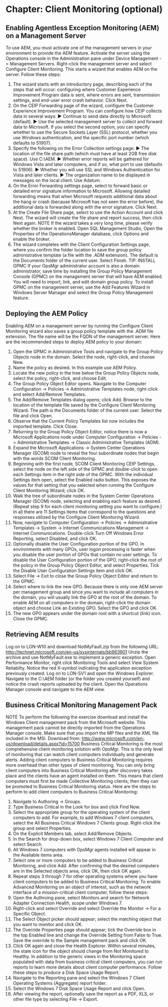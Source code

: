 # Chapter: Client Monitoring (optional)

## Enabling Agentless Exception Monitoring (AEM) on a Management Server
To use AEM, you must activate one of the management servers in your environment to provide the AEM feature. Activate the server using the Operations console in the Administration pane under Device Management -> Management Servers. Right-click the management server and select Configure Client Monitoring. This starts a wizard that enables AEM on the server. Follow these steps:
1. The wizard starts with an introductory page, describing each of the steps that will occur: configuring where Customer Experience Improvement Program data is sent, where errors are sent, transmission settings, and end-user error crash behavior. Click Next.
2. On the CEIP Forwarding page of the wizard, configure the Customer Experience Improvement Program. You can configure how CEIP collects data in several ways:
▶ Continue to send data directly to Microsoft (default).
▶ Use the selected management server to collect and forward data to Microsoft.
If you select the second option, you can specify whether to use the Secure Sockets Layer (SSL) protocol, whether you use Windows authentication, and the specific port number (which defaults to 51907).
3. Specify the following on the Error Collection settings page:
▶ The location of the file share path (which must have at least 2GB free disk space). Use C:\AEM.
▶ Whether error reports will be gathered for Windows Vista and later computers, and if so, what port to use (defaults to 51906).
▶ Whether you will use SSL and Windows Authentication for Vista and later clients.
▶ The organization name to be displayed in messages on the local client. Use Adatum.
4. On the Error Forwarding settings page, select to forward basic or detailed error signature information to Microsoft. Allowing detailed forwarding means that when Microsoft requests additional data about the hang or crash (because Microsoft has not seen the error before), the additional data is forwarded along with the error signature. Click Next.
5. At the Create File Share page, select to use the Action Account and click Next. The wizard will create the file share and report success, then click Next again.
NOTE If the wizard takes a very long time, please verify whether the broker is enabled. Open SQL Management Studio, Open the Properties of the OperationsManager database, click Options and enable the broker.
6. The wizard completes with the Client Configuration Settings page, where you confirm the folder location to save the group policy administrative template (a file with the .ADM extension). The default is the Documents folder of the current user. Select Finish.
TIP: INSTALL GPMC   If your OpsMgr administrator account is also a domain administrator, save time by installing the Group Policy Management Console (GPMC) on the management server that will have AEM enabled. You will need to import, link, and edit domain group policy. To install GPMC on the management server, use the Add Features Wizard in Windows Server Manager and select the Group Policy Management feature.

## Deploying the AEM Policy
Enabling AEM on a management server by running the Configure Client Monitoring wizard also saves a group policy template with the .ADM file extension. The file name will be the FQDN of the management server. Here are the recommended steps to deploy AEM policy to your domain:
1. Open the GPMC in Administrative Tools and navigate to the Group Policy Objects node in the domain. Select the node, right-click, and choose New.
2. Name the policy as desired. In this example use AEM Policy.
3. Locate the new policy in the tree below the Group Policy Objects node, select the policy, right-click, and choose Edit.
4. The Group Policy Object Editor opens. Navigate to the Computer Configuration -> Policies -> Administrative Templates node, right-click and select Add/Remove Templates.
5. The Add/Remove Templates dialog opens; click Add. Browse to the location of the template file saved by the Configure Client Monitoring Wizard. The path is the Documents folder of the current user. Select the file and click Open.
6. Observe that the Current Policy Templates list now includes the imported template. Click Close.
7. Returning to the Group Policy Object Editor, notice there is now a Microsoft Applications node under Computer Configuration -> Policies -> Administrative Templates -> Classic Administrative Templates (ADM).
8. Expand the Microsoft Applications -> System Center Operations Manager (SCOM) node to reveal the four subordinate nodes that begin with the words SCOM Client Monitoring.
9. Beginning with the first node, SCOM Client Monitoring CEIP Settings, select the node on the left side of the GPMC and double-click to open each Settings item in the right side of the GPMC. With the individual Settings item open, select the Enabled radio button. This exposes the values for that setting that you selected when running the Configure Client Monitoring Wizard; click OK.
10. Walk the tree of subordinate nodes in the System Center Operations Manager (SCOM) node, selecting and enabling each feature as desired. (Repeat step 9 for each client monitoring setting you want to configure.) In all there are 11 Settings items that correspond to the questions and responses utilized by the Configure Client Monitoring Wizard.
11. Now, navigate to Computer Configuration -> Policies -> Administrative Templates -> System -> Internet Communications Management -> Internet Communications. Double-click Turn Off Windows Error Reporting, select Disabled, and click OK.
12. Optionally disable the User Configuration portion of the GPO. In environments with many GPOs, user logon processing is faster when you disable the user portion of GPOs that contain no user settings. To disable the User Configuration portion of the GPO, right-click the root of the policy in the Group Policy Object Editor, and select Properties. Tick the Disable User Configuration Settings item and click OK.
13. Select File -> Exit to close the Group Policy Object Editor and return to the GPMC.
14. Select where to link the new GPO. Because there is only one AEM server per management group and since you want to include all computers in the domain, you will usually link the GPO at the root of the domain.
To enable AEM on all computers in the domain, right-click the domain object and choose Link an Existing GPO. Select the GPO and click OK.
15. The new GPO appears under the domain root with a shortcut (link) icon. Close the GPMC.

## Retrieving AEM results
Log on to LON-W10 and download NotMyFault.zip from the following URL:
http://technet.microsoft.com/en-us/sysinternals/bb963901
Unzip the archive and use NotMyFault.exe to implement a generic exception.
Open Performance Monitor, right click Monitoring Tools and select View System Reliabilty. Notice the red X-symbol indicating the application exception previously created.
Log on to LON-SV1 and open the Windows Explorer.
Navigate to the C:\AEM folder (or the folder you created yourself) and notice the crash reports uploaded by the client.
Open the Operations Manager console and navigate to the AEM view.

## Business Critical Monitoring Management Pack
NOTE   To perform the following the exercise download and install the Windows Client management pack from the Microsoft website. This management pack cannot be directly imported from the Operations Manager console. Make sure that you import the MP files and the XML file included in the MSI. Download from:
http://www.microsoft.com/en-us/download/details.aspx?id=15700
Business Critical Monitoring is the most comprehensive client monitoring solution with OpsMgr. This is the only level of monitoring that can watch client computers individually and generate alerts. Adding client computers to Business Critical Monitoring requires more overhead than other types of client monitoring. You can only bring client computers into Business Critical Monitoring after discovery takes place and the clients have an agent installed on them. This means that client computers must first be made Collective Monitoring clients; then they can be promoted to Business Critical Monitoring status. Here are the steps to perform to add client computers to Business Critical Monitoring:
1. Navigate to Authoring -> Groups.
2. Type Business Critical in the Look for box and click Find Now.
3. Select the appropriate group for the operating system of the client computers to add. For example, to add Windows 7 client computers, select the All Business Critical Windows 7 Clients group. Right-click the group and select Properties.
4. On the Explicit Members tab, select Add/Remove Objects.
5. In the Search for drop-down box, select Windows 7 Client Computer and select Search.
6. All Windows 7 computers with OpsMgr agents installed will appear in the Available items area.
7. Select one or more computers to be added to Business Critical Monitoring, and click Add. After confirming that the desired computers are in the Selected objects area, click OK, then click OK again.
8. Repeat steps 3 through 7 for other operating systems where you have client computers to be added to Business Critical Monitoring.
To enable Advanced Monitoring on an object of interest, such as the network interface of a mission-critical client computer, follow these steps:
1. Open the Authroing pane, select Monitors and search for Network Adapter Connection Health, scope under Windows 7.
2. Right-click and select Override and select Override the Monitor -> For a Specific Object.
3. The Select Object picker should appear; select the matching object that you want to monitor and click OK.
4. The Override Properties page should appear; tick the Override box in the top Enabled line and change the Override Setting from False to True. Save the override to the Sample management pack and click OK.
5. Click OK again and close the Health Explorer. Within several minutes, the state icon for the object should change from Not Monitored to Healthy. 
In addition to the generic views in the Monitoring space populated with data from business critical client computers, you can run reports to learn more details about client computer performance.
Follow these steps to produce a Disk Space Usage Report.
1. Navigate to the Reporting pane and select the Windows 7 Client Operating Systems (Aggregate) report folder.
2. Select the Windows 7 Disk Space Usage Report and click Open.
3. After viewing the report, optionally save the report as a PDF, XLS, or other file type by selecting File -> Export.
